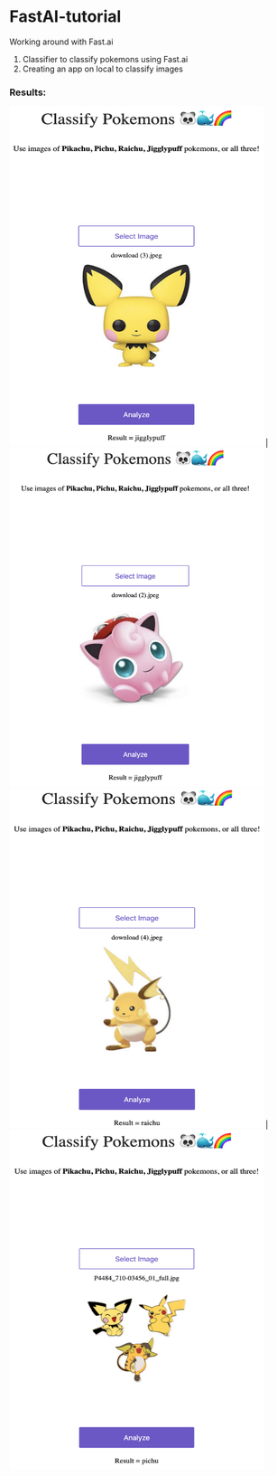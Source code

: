 # FastAI-tutorial
Working around with Fast.ai

1. Classifier to classify pokemons using Fast.ai
2. Creating an app on local to classify images

### Results:

<img src ="Images/pichu.png" width='450' height='600'> | <img src ="Images/jigglypuff.png" width='450' height='600'>
<img src ="Images/raichu.png" width='450' height='600'> | <img src ="Images/allthree.png" width='450' height='600'>
